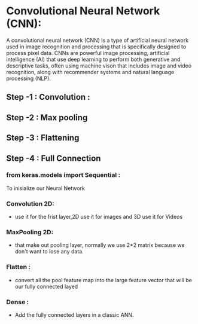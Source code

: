 # Convolutional Neural Network (CNN):
A convolutional neural network (CNN) is a type of artificial neural network used in image recognition and processing that is specifically designed to process pixel data.
CNNs are powerful image processing, artificial intelligence (AI) that use deep learning to perform both generative and descriptive tasks, often using machine vison that includes image and video recognition, along with recommender systems and natural language processing (NLP).

## Step -1 : Convolution :
## Step -2 : Max pooling
## Step -3 : Flattening
## Step -4 : Full Connection

### from keras.models import Sequential :
To inisialize our Neural Network
### Convolution 2D:
- use it for the frist layer,2D use it for images and 3D use it for Videos
### MaxPooling 2D:
- that make out pooling layer, normally we use 2*2 matrix because we don't want to lose any data.
### Flatten :
- convert all the pool feature map into the large feature vector that will be our fully connected layed
### Dense :
- Add the fully connected layers in a classic ANN.
